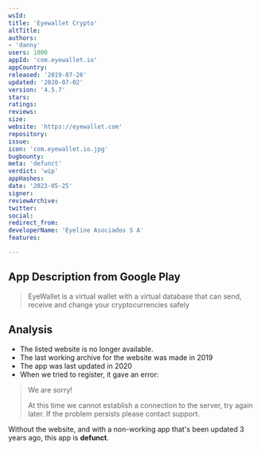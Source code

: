 ```yaml
---
wsId: 
title: 'Eyewallet Crypto'
altTitle: 
authors:
- 'danny'
users: 1000
appId: 'com.eyewallet.io'
appCountry: 
released: '2019-07-26'
updated: '2020-07-02'
version: '4.5.7'
stars: 
ratings: 
reviews: 
size: 
website: 'https://eyewallet.com'
repository: 
issue: 
icon: 'com.eyewallet.io.jpg'
bugbounty: 
meta: 'defunct'
verdict: 'wip'
appHashes: 
date: '2023-05-25'
signer: 
reviewArchive: 
twitter: 
social: 
redirect_from: 
developerName: 'Eyeline Asociados S A'
features: 

---
```


## App Description from Google Play 

> EyeWallet is a virtual wallet with a virtual database that can send, receive and change your cryptocurrencies safely

## Analysis 

- The listed website is no longer available.
- The last working archive for the website was made in 2019 
- The app was last updated in 2020
- When we tried to register, it gave an error:

> We are sorry!
>
> At this time we cannot establish a connection to the server, try again later. If the problem persists please contact support. 

Without the website, and with a non-working app that's been updated 3 years ago, this app is **defunct**.
